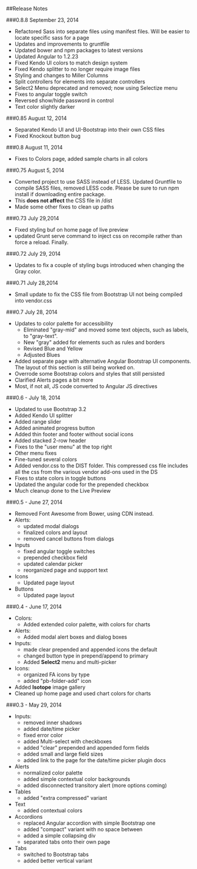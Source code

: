 


##Release Notes



###0.8.8  September 23, 2014
- Refactored Sass into separate files using manifest files.  Will be easier to locate specific sass for a page
- Updates and improvements to gruntfile
- Updated bower and npm packages to latest versions
- Updated Angular to 1.2.23
- Fixed Kendo UI colors to match design system
- Fixed Kendo splitter to no longer require image files
- Styling and changes to Miller Columns
- Split controllers for elements into separate controllers
- Select2 Menu deprecated and removed; now using Selectize menu
- Fixes to angular toggle switch
- Reversed show/hide password in control
- Text color slightly darker

###0.85 August 12, 2014
- Separated Kendo UI and UI-Bootstrap into their own CSS files
- Fixed Knockout button bug

###0.8 August 11, 2014
- Fixes to Colors page, added sample charts in all colors

###0.75 August 5, 2014
- Converted project to use SASS instead of LESS.  Updated Gruntfile to compile SASS files, removed LESS code.  Please be sure to run npm install if downloading entire package.
- This **does not affect** the CSS file in /dist
- Made some other fixes to clean up paths

###0.73 July 29,2014
- Fixed styling buf on home page of live preview
- updated Grunt serve command to inject css on recompile rather than force a reload.  Finally.

###0.72 July 29, 2014

- Updates to fix a couple of styling bugs introduced when changing the Gray color.

###0.71 July 28,2014

- Small update to fix the CSS file from Bootstrap UI not being compiled into vendor.css

###0.7 July 28, 2014

- Updates to color palette for accessibility
  - Eliminated "gray-mid" and moved some text objects, such as labels, to "gray-text".
  - New "gray" added for elements such as rules and borders
  - Revised Blue and Yellow
  - Adjusted Blues
- Added separate page with alternative Angular Bootstrap UI components.  The layout of this section is still being worked on.
- Overrode some Bootstrap colors and styles that still persisted
- Clarified Alerts pages a bit more
- Most, if not all, JS code converted to Angular JS directives


###0.6 - July 18, 2014

- Updated to use Bootstrap 3.2
- Added Kendo UI splitter
- Added range slider
- Added animated progress button
- Added thin footer and footer without social icons
- Added stacked 2-row header
- Fixes to the "user menu" at the top right
- Other menu fixes
- Fine-tuned several colors
- Added vendor.css to the DIST folder.  This compressed css file includes all the css from the various vendor add-ons used in the DS
- Fixes to state colors in toggle buttons
- Updated the angular code for the prepended checkbox
- Much cleanup done to the Live Preview

###0.5 - June 27, 2014

- Removed Font Awesome from Bower, using CDN instead.
- Alerts:
	- updated modal dialogs
	- finalized colors and layout
	- removed cancel buttons from dialogs
- Inputs
	- fixed angular toggle switches
	- prepended checkbox field
	- updated calendar picker
	- reorganized page and support text
- Icons
	- Updated page layout
- Buttons
	- Updated page layout


###0.4 - June 17, 2014

- Colors:
	- Added extended color palette, with colors for charts
- Alerts:
    - Added modal alert boxes and dialog boxes
- Inputs:
	- made clear prepended and appended icons the default
	- changed button type in prepend/append to primary
	- Added **Select2** menu and multi-picker
- Icons:
	- organized FA icons by type
	- added "pb-folder-add" icon
- Added **Isotope** image gallery
- Cleaned up home page and used chart colors for charts

###0.3 - May 29, 2014

- Inputs:
  - removed inner shadows
  - added date/time picker
  - fixed error color
  - added Multi-select with checkboxes
  - added "clear" prepended and appended form fields
  - added small and large field sizes
  - added link to the page for the date/time picker plugin docs
- Alerts
	- normalized color palette
	- added simple contextual color backgrounds
	- added disconnected transitory alert (more options coming)
- Tables
	- added "extra compressed" variant
- Text
	- added contextual colors
- Accordions
  	- replaced Angular accordion with simple Bootstrap one
  	- added "compact" variant with no space between
  	- added a simple collapsing div
  	- separated tabs onto their own page
- Tabs
   - switched to Bootstrap tabs
   - added better vertical variant
